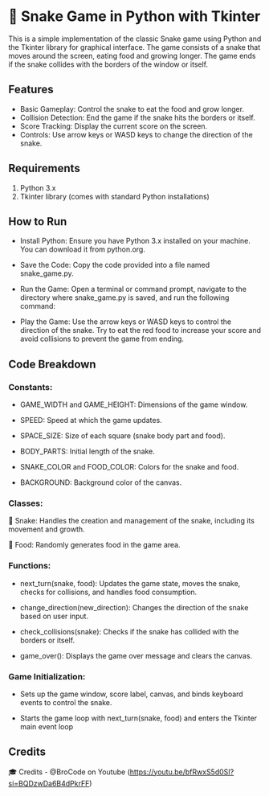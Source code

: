 # 🐍  Snake Game in Python with Tkinter
This is a simple implementation of the classic Snake game using Python and the Tkinter library for graphical interface. The game consists of a snake that moves around the screen, eating food and growing longer. The game ends if the snake collides with the borders of the window or itself.

## Features
- Basic Gameplay: Control the snake to eat the food and grow longer.
- Collision Detection: End the game if the snake hits the borders or itself.
- Score Tracking: Display the current score on the screen.
- Controls: Use arrow keys or WASD keys to change the direction of the snake.

## Requirements
1. Python 3.x
2. Tkinter library (comes with standard Python installations)

## How to Run
- Install Python: Ensure you have Python 3.x installed on your machine. You can download it from python.org.

- Save the Code: Copy the code provided into a file named snake_game.py.

- Run the Game: Open a terminal or command prompt, navigate to the directory where snake_game.py is saved, and run the following command:

- Play the Game: Use the arrow keys or WASD keys to control the direction of the snake. Try to eat the red food to increase your score and avoid collisions to prevent the game from ending.

## Code Breakdown

### Constants:

  - GAME_WIDTH and GAME_HEIGHT: Dimensions of the game window.
  
  - SPEED: Speed at which the game updates.
  
  - SPACE_SIZE: Size of each square (snake body part and food).
  
  - BODY_PARTS: Initial length of the snake.
  
  - SNAKE_COLOR and FOOD_COLOR: Colors for the snake and food.
  
  - BACKGROUND: Background color of the canvas.

### Classes:

  🐍 Snake: Handles the creation and management of the snake, including its movement and growth.
  
  🍎 Food: Randomly generates food in the game area.

### Functions:

  - next_turn(snake, food): Updates the game state, moves the snake, checks for collisions, and handles food consumption.
  
  - change_direction(new_direction): Changes the direction of the snake based on user input.
  
  - check_collisions(snake): Checks if the snake has collided with the borders or itself.
  
  - game_over(): Displays the game over message and clears the canvas.

### Game Initialization:

  - Sets up the game window, score label, canvas, and binds keyboard events to control the snake.
  
  - Starts the game loop with next_turn(snake, food) and enters the Tkinter main event loop

## Credits
🎓 Credits - @BroCode on Youtube (https://youtu.be/bfRwxS5d0SI?si=BQDzwDa6B4dPkrFF)

